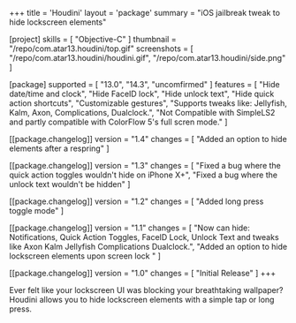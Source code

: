 +++
title = 'Houdini'
layout = 'package'
summary = "iOS jailbreak tweak to hide lockscreen elements"

[project]
skills = [
    "Objective-C"
]
thumbnail = "/repo/com.atar13.houdini/top.gif"
screenshots = [
    "/repo/com.atar13.houdini/houdini.gif",
    "/repo/com.atar13.houdini/side.png"
]

[package]
supported = [
    "13.0",
    "14.3",
    "uncomfirmed"
]
features = [
    "Hide date/time and clock",
    "Hide FaceID lock",
    "Hide unlock text",
    "Hide quick action shortcuts",
    "Customizable gestures",
    "Supports tweaks like: Jellyfish, Kalm, Axon, Complications, Dualclock.",
    "Not Compatible with SimpleLS2 and partly compatible with ColorFlow 5's full scren mode."
]

[[package.changelog]]
version = "1.4"
changes = [
    "Added an option to hide elements after a respring"
]

[[package.changelog]]
version = "1.3"
changes = [
    "Fixed a bug where the quick action toggles wouldn't hide on iPhone X+",
    "Fixed a bug where the unlock text wouldn't be hidden"
]

[[package.changelog]]
version = "1.2"
changes = [
    "Added long press toggle mode"
]

[[package.changelog]]
version = "1.1"
changes = [
    "Now can hide: Notifications, Quick Action Toggles, FaceID Lock, Unlock Text and tweaks like Axon Kalm Jellyfish Complications Dualclock.",
    "Added an option to hide lockscreen elements upon screen lock "
]

[[package.changelog]]
version = "1.0"
changes = [
    "Initial Release"
]
+++

Ever felt like your lockscreen UI was blocking your breathtaking wallpaper? Houdini allows you to hide lockscreen elements with a simple tap or long press.